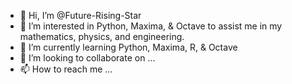 - 👋 Hi, I’m @Future-Rising-Star
- 👀 I’m interested in Python, Maxima, & Octave to assist me in my mathematics, physics, and engineering.
- 🌱 I’m currently learning Python, Maxima, R, & Octave
- 💞️ I’m looking to collaborate on ...
- 📫 How to reach me ...

<!---
Future-Rising-Star/Future-Rising-Star is a ✨ special ✨ repository because its `README.md` (this file) appears on your GitHub profile.
You can click the Preview link to take a look at your changes.
--->
